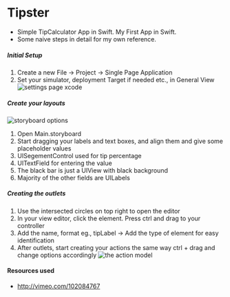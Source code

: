 Tipster
=======

+ Simple TipCalculator App in Swift. My First App in Swift. 
+ Some naive steps in detail for my own reference. 

##### Initial Setup
1. Create a new File -> Project -> Single Page Application
2. Set your simulator, deployment Target if needed etc., in General View
![settings page xcode](https://cloud.githubusercontent.com/assets/1395635/4971207/65d6b704-6850-11e4-95d3-2875f020ffee.png)

##### Create your layouts
![storyboard options](https://cloud.githubusercontent.com/assets/1395635/4971205/647113be-6850-11e4-9a88-aaa357a6ea90.png)
1. Open Main.storyboard
2. Start dragging your labels and text boxes, and align them and give some placeholder values 
3. UISegementControl used for tip percentage
4. UITextField for entering the value
5. The black bar is just a UIView with black background
6. Majority of the other fields are UILabels

##### Creating the outlets
1. Use the intersected circles on top right to open the editor
2. In your view editor, click the element. Press ctrl and drag to your controller
3. Add the name, format eg., tipLabel -> Add the type of element for easy identification
4. After outlets, start creating your actions the same way ctrl + drag and change options accordingly
![the action model](https://cloud.githubusercontent.com/assets/1395635/4971209/6795bafe-6850-11e4-87a8-3118f0a53718.png)

#### Resources used
+ http://vimeo.com/102084767



